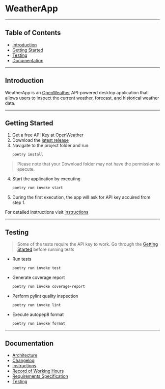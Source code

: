 # WeatherApp

---

## Table of Contents
- [Introduction](#introduction)
- [Getting Started](#getting-started)
- [Testing](#testing)
- [Documentation](#documentation)

---

## Introduction

WeatherApp is an [OpenWeather](https://openweathermap.org/api) API-powered desktop application that allows users to inspect the current weather, forecast, and historical weather data.

---

## Getting Started

1. Get a free API Key at [OpenWeather](https://home.openweathermap.org/users/sign_in)
2. Download the
    [latest release](https://github.com/matiasto/ot-harjoitustyo/releases/tag/loppupalautus)
3. Navigate to the project folder and run 
    ```bash
    poetry install
    ````
> Please note that your Download folder may not have the permission to execute.

4. Start the application by executing
    ```bash
    poetry run invoke start
    ````
5. During the first execution, the app will ask for API key accuired from step 1.

For detailed instructions visit [instructions](./documentation/instructions.md)

---

## Testing


> Some of the tests require the API key to work. Go through the [Getting Started](#getting-started) before running tests

- Run tests
    ```bash
    poetry run invoke test
    ````
- Generate coverage report
    ```bash
    poetry run invoke coverage-report
    ````
- Perform pylint quality inspection
    ```bash
    poetry run invoke lint
    ````
- Execute autopep8 format
    ```bash
    poetry run invoke format
    ````

---

## Documentation

- [Architecture](./documentation/architecture.md)
- [Changelog](./documentation/changelog.md)
- [Instructions](./documentation/instructions.md)
- [Record of Working Hours](./documentation/record_of_working_hours.md)
- [Requirements Specification](./documentation/requirements_specification.md)
- [Testing](./documentation/testing.md)

